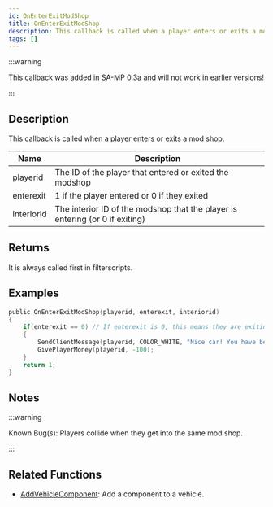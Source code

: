 ```yaml
---
id: OnEnterExitModShop
title: OnEnterExitModShop
description: This callback is called when a player enters or exits a mod shop.
tags: []
---
```


:::warning

This callback was added in SA-MP 0.3a and will not work in earlier versions!

:::

## Description

This callback is called when a player enters or exits a mod shop.

| Name | Description |
| --- | --- |
| playerid | The ID of the player that entered or exited the modshop |
| enterexit | 1 if the player entered or 0 if they exited |
| interiorid | The interior ID of the modshop that the player is entering (or 0 if exiting) |

## Returns

It is always called first in filterscripts.

## Examples

```c
public OnEnterExitModShop(playerid, enterexit, interiorid)
{
    if(enterexit == 0) // If enterexit is 0, this means they are exiting
    {
        SendClientMessage(playerid, COLOR_WHITE, "Nice car! You have been taxed $100.");
        GivePlayerMoney(playerid, -100);
    }
    return 1;
}
```

## Notes

:::warning

Known Bug(s): Players collide when they get into the same mod shop.

:::

## Related Functions

- [AddVehicleComponent](../functions/AddVehicleComponent.md): Add a component to a vehicle.
